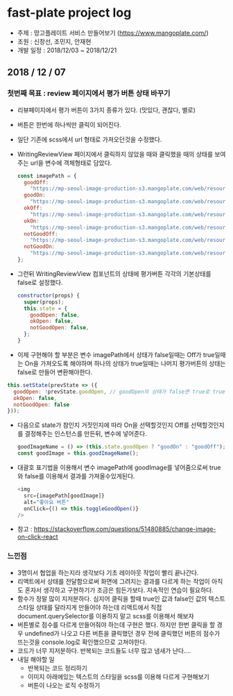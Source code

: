 # fast-plate project log

- 주제 : 망고플레이트 서비스 만들어보기 (https://www.mangoplate.com/)
- 조원 : 신창선, 조민지, 안재현
- 개발 일정 : 2018/12/03 ~ 2018/12/21

## 2018 / 12 / 07

### 첫번째 목표 : review 페이지에서 평가 버튼 상태 바꾸기

- 리뷰페이지에서 평가 버튼이 3가지 종류가 있다. (맛있다, 괜찮다, 별로)
- 버튼은 한번에 하나씩만 클릭이 되어진다.
- 일단 기존에 scss에서 url 형태로 가져오던것을 수정했다.
- WritingReviewView 페이지에서 클릭하지 않았을 때와 클릭했을 때의 상태를 보여주는 url을 변수에 객체형태로 담았다.

  ```js
  const imagePath = {
    goodOff:
      "https://mp-seoul-image-production-s3.mangoplate.com/web/resources/restaurant_recommend_face.svg",
    goodOn:
      "https://mp-seoul-image-production-s3.mangoplate.com/web/resources/restaurant_recommend_active_face.svg",
    okOff:
      "https://mp-seoul-image-production-s3.mangoplate.com/web/resources/restaurant_ok_face.svg",
    okOn:
      "https://mp-seoul-image-production-s3.mangoplate.com/web/resources/restaurant_ok_active_face.svg",
    notGoodOff:
      "https://mp-seoul-image-production-s3.mangoplate.com/web/resources/restaurant_not_recommend_face.svg",
    notGoodOn:
      "https://mp-seoul-image-production-s3.mangoplate.com/web/resources/restaurant_not_recommend_active_face.svg"
  };
  ```

- 그런뒤 WritingReviewView 컴포넌트의 상태에 평가버튼 각각의 기본상태를 false로 설정했다.
  ```js
  constructor(props) {
    super(props);
    this.state = {
      goodOpen: false,
      okOpen: false,
      notGoodOpen: false,
    };
  }
  ```
- 이제 구현해야 할 부분은 변수 imagePath에서 상태가 false일때는 Off가 true일때는 On을 가져오도록 해야하며 하나의 상태가 true일때는 나머지 평가버튼의 상태는 false로 만들어 변환해야한다.

```js
this.setState(prevState => ({
  goodOpen: !prevState.goodOpen, // goodOpen의 상태가 false면 true로 true면 false로 변환시켜준다.
  okOpen: false,
  notGoodOpen: false
}));
```

- 다음으로 state가 참인지 거짓인지에 따라 On을 선택할것인지 Off를 선택할것인지를 결정해주는 인스턴스를 만든뒤, 변수에 넣어준다.
  ```js
  goodImageName = () => (this.state.goodOpen ? "goodOn" : "goodOff");
  const goodImage = this.goodImageName();
  ```
- 대괄호 표기법을 이용해서 변수 imagePath에 goodImage를 넣어줌으로써 true와 false를 이용해서 결과를 가져올수있게된다.
  ```js
  <img
    src={imagePath[goodImage]}
    alt="좋아요 버튼"
    onClick={() => this.toggleGoodOpen()}
  />
  ```
- 참고 : https://stackoverflow.com/questions/51480885/change-image-on-click-react

### 느낀점

- 3명이서 협업을 하는지라 생각보다 기초 레이아웃 작업이 빨리 끝나간다.
- 리액트에서 상태를 전달함으로써 화면에 그려지는 결과를 다르게 하는 작업이 아직도 혼자서 생각하고 구현하기가 조금은 힘든가보다. 지속적인 연습이 필요하다.
- 함수가 정말 많이 지저분하다. 심지어 클릭을 할때 true인 값과 false인 값의 텍스트 스타일 상태를 달라지게 만들어야 하는데 리액트에서 직접 document.querySelector를 이용하지 말고 scss를 이용해서 해보자
- 버튼별로 점수를 다르게 만들어줘야 하는데 구현은 했다. 하지만 한번 클릭을 할 경우 undefined가 나오고 다른 버튼을 클릭했던 경우 전에 클릭했던 버튼의 점수가 뜨는것을 console.log로 확인했으므로 고쳐야한다.
- 코드가 너무 지저분하다. 반복되는 코드들도 너무 많고 냄새가 난다....
- 내일 해야할 일
  - 반복되는 코드 정리하기
  - 이미지 아래에있는 텍스트의 스타일을 scss를 이용해 다르게 구현해보기
  - 버튼이 나오는 로직 수정하기
